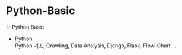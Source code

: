 # Python-Basic

✨ Python Basic  
- Python  
Python 기초, Crawling, Data Analysis, Django, Flask, Flow-Chart ...
